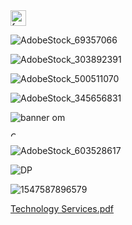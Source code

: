 <img width="25" alt="favicon" src="https://github.com/user-attachments/assets/6e9a447a-f63c-48ef-99b7-1db80df341b5">

![AdobeStock_69357066](https://github.com/user-attachments/assets/33852952-9915-4422-aec5-f26b9f4a4d6d)

![AdobeStock_303892391](https://github.com/user-attachments/assets/03e8f660-3c79-48cc-b13c-348b3e889090)

![AdobeStock_500511070](https://github.com/user-attachments/assets/732d5f59-8e64-4cbd-8bc8-2c4d0420d6b5)

![AdobeStock_345656831](https://github.com/user-attachments/assets/150c120e-bf72-4be3-b5d4-f16cbadec17f)

![banner om](https://github.com/user-attachments/assets/3b2cdc73-0772-4036-89d6-23a99e3fb5aa)

<img width="8" alt="OM_favicon" src="https://github.com/user-attachments/assets/4f68a8ef-8bfa-42d3-834e-83c19a2d4d86">

![AdobeStock_603528617](https://github.com/user-attachments/assets/734288dd-66eb-4d96-8dc7-e2163953e83b)

![DP](https://github.com/user-attachments/assets/435c2188-4555-4ab2-9963-c12238835710)

![1547587896579](https://github.com/user-attachments/assets/3cf243f4-f228-4c26-8133-bc2da99cb210)


[Technology Services.pdf](https://github.com/user-attachments/files/17769909/Technology.Services.pdf)










